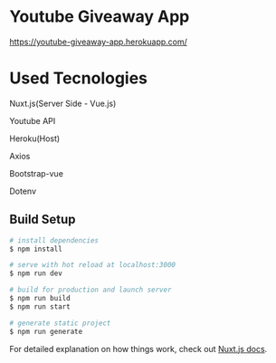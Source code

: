 # Youtube Giveaway App
https://youtube-giveaway-app.herokuapp.com/

# Used Tecnologies
Nuxt.js(Server Side - Vue.js)

Youtube API

Heroku(Host)

Axios

Bootstrap-vue

Dotenv

## Build Setup

```bash
# install dependencies
$ npm install

# serve with hot reload at localhost:3000
$ npm run dev

# build for production and launch server
$ npm run build
$ npm run start

# generate static project
$ npm run generate
```

For detailed explanation on how things work, check out [Nuxt.js docs](https://nuxtjs.org).
